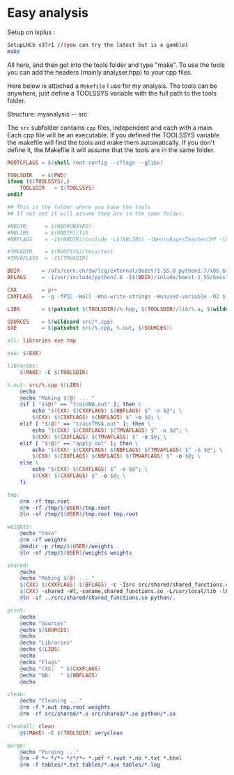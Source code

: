 Easy analysis
=============

Setup on lxplus :
```bash
SetupLHCb v37r1 //(you can try the latest but is a gamble)
make
```

All here, and then got into the tools folder and type "make". 
To use the tools you can add the headers (mainly analyser.hpp) 
to your cpp files.

Here below is attached a `Makefile` I use for my analysis.
The tools can be anywhere, just define a TOOLSSYS variable
with the full path to the tools folder.

Structure:
myanalysis
-- src

The `src` subfolder contains `cpp` files, independent 
and each with a main. Each cpp file will be an executable.
If you defined the TOOLSSYS variable the makefile will
find the tools and make them automatically.
If you don't define it, the Makefile it will assume
that the tools are in the same folder.

```makefile
ROOTCFLAGS = $(shell root-config --cflags --glibs)

TOOLSDIR   = $(PWD)
ifneq ($(TOOLSSYS),)
    TOOLSDIR   = $(TOOLSSYS) 
endif

## This is the folder where you have the tools
## If not set it will assume they are in the same folder.

#NBDIR      = $(NEUROBAYES)
#NBLIBS     = $(NBDIR)/lib
#NBFLAGS    = -I$(NBDIR)/include -L$(NBLIBS) -lNeuroBayesTeacherCPP -lNeuroBayes

#TMVADIR    = $(ROOTSYS)/tmva/test
#TMVAFLAGS  = -I$(TMVADIR)

BDIR       = /afs/cern.ch/sw/lcg/external/Boost/1.55.0_python2.7/x86_64-slc6-gcc47-opt
BFLAGS     = -I/usr/include/python2.6 -I$(BDIR)/inlude/boost-1_55/boost -L$(BDIR)/lib

CXX        = g++
CXXFLAGS   = -g -fPIC -Wall -Wno-write-strings -Wunused-variable -O2 $(ROOTCFLAGS) -lTMVA -lRooFit -lRooStats -I$(TOOLSDIR) -I$(TOOLSDIR)/analysis -I$(DBDIR) -I/usr/include/boost/property_tree/detail -L$(TOOLSDIR)/lib

LIBS       = $(patsubst $(TOOLSDIR)/%.hpp, $(TOOLSDIR)/lib/%.a, $(wildcard $(TOOLSDIR)/*.hpp))

SOURCES    = $(wildcard src/*.cpp)
EXE        = $(patsubst src/%.cpp, %.out, $(SOURCES))

all: libraries exe tmp

exe: $(EXE)

libraries:
	$(MAKE) -C $(TOOLSDIR)

%.out: src/%.cpp $(LIBS)
	@echo
	@echo "Making $(@) ... "
	@if [ "$(@)" == "trainNB.out" ]; then \
		echo "$(CXX) $(CXXFLAGS) $(NBFLAGS) $^ -o $@"; \
		$(CXX) $(CXXFLAGS) $(NBFLAGS) $^ -o $@; \
	elif [ "$(@)" == "trainTMVA.out" ]; then \
		echo "$(CXX) $(CXXFLAGS) $(TMVAFLAGS) $^ -o $@"; \
		$(CXX) $(CXXFLAGS) $(TMVAFLAGS) $^ -o $@; \
	elif [ "$(@)" == "apply.out" ]; then \
		echo "$(CXX) $(CXXFLAGS) $(NBFLAGS) $(TMVAFLAGS) $^ -o $@"; \
		$(CXX) $(CXXFLAGS) $(NBFLAGS) $(TMVAFLAGS) $^ -o $@; \
	else \
		echo "$(CXX) $(CXXFLAGS) $^ -o $@"; \
		$(CXX) $(CXXFLAGS) $^ -o $@; \
	fi

tmp:
	@rm -rf tmp.root
	@rm -rf /tmp/$(USER)/tmp.root
	@ln -sf /tmp/$(USER)/tmp.root tmp.root

weights:
	@echo "tmva"
	@rm -rf weights
	@mkdir -p /tmp/$(USER)/weights
	@ln -sf /tmp/$(USER)/weights weights

shared: 
	@echo
	@echo "Making $(@) ... "
	$(CXX) $(CXXFLAGS) $(BFLAGS) -c -Isrc src/shared/shared_functions.cpp -o src/shared/shared_functions.o
	$(CXX) -shared -Wl,-soname,shared_functions.so -L/usr/local/lib -lboost_python -fpic src/shared/shared_functions.o -o src/shared/shared_functions.so
	@ln -sf ../src/shared/shared_functions.so python/.

print:
	@echo
	@echo "Sources"
	@echo $(SOURCES)
	@echo
	@echo "Libraries"
	@echo $(LIBS)
	@echo
	@echo "Flags"
	@echo "CXX:  " $(CXXFLAGS)
	@echo "NB:   " $(NBFLAGS)
	@echo

clean:
	@echo "Cleaning ..."
	@rm -f *.out tmp.root weights  
	@rm -rf src/shared/*.o src/shared/*.so python/*.so

cleanall: clean
	@$(MAKE) -C $(TOOLSDIR) veryclean

purge:
	@echo "Purging ..."
	@rm -f *~ */*~ */*/*~ *.pdf *.root *.nb *.txt *.html
	@rm -f tables/*.txt tables/*.aux tables/*.log

```
